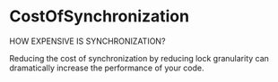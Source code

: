 # CostOfSynchronization

HOW EXPENSIVE IS SYNCHRONIZATION?

Reducing the cost of synchronization by  reducing lock granularity can dramatically increase the performance  of your code.
